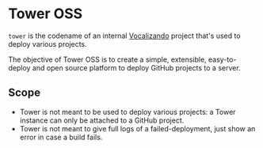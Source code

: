# Tower OSS

``tower`` is the codename of an internal [Vocalizando](https://github.com/vocalizando/) project that's used to deploy
various projects.

The objective of Tower OSS is to create a simple, extensible, easy-to-deploy and open source platform to deploy GitHub
projects to a server.

## Scope

- Tower is not meant to be used to deploy various projects: a Tower instance can only be attached to a GitHub project.
- Tower is not meant to give full logs of a failed-deployment, just show an error in case a build fails.